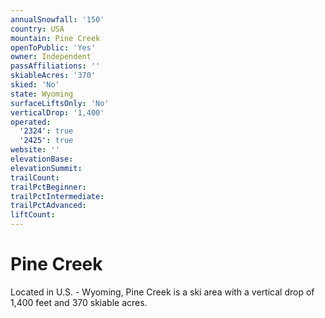```yaml
---
annualSnowfall: '150'
country: USA
mountain: Pine Creek
openToPublic: 'Yes'
owner: Independent
passAffiliations: ''
skiableAcres: '370'
skied: 'No'
state: Wyoming
surfaceLiftsOnly: 'No'
verticalDrop: '1,400'
operated:
  '2324': true
  '2425': true
website: ''
elevationBase:
elevationSummit:
trailCount:
trailPctBeginner:
trailPctIntermediate:
trailPctAdvanced:
liftCount:
---
```



# Pine Creek

Located in U.S. - Wyoming, Pine Creek is a ski area with a vertical drop of 1,400 feet and 370 skiable acres.
